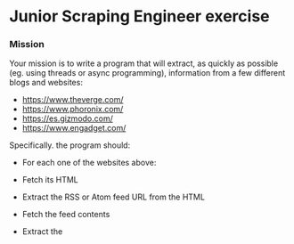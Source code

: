 # Junior Scraping Engineer exercise

### Mission

Your mission is to write a program that will extract, as quickly as possible (eg. using threads or async programming), 
information from a few different blogs and websites:    
- https://www.theverge.com/ 
- https://www.phoronix.com/ 
- https://es.gizmodo.com/ 
- https://www.engadget.com/

Specifically. the program should:

- For each one of the websites above:

- Fetch its HTML

- Extract the RSS or Atom feed URL from the HTML

- Fetch the feed contents

- Extract the <title>, <pubDate> / <published> and <link> from the first 10 feed entries. Please note that you might have to parse the publishing date and/or deal with timezones.

- Save a JSON file containing the extracted information, sorted by descending publishing date

The program should be able to run using Docker on a Linux x86-64 machine.

# How to run it:
### 1. If you want to run the project using Docker:    
You must change *<desired_name>* for any name. i.e **belvo**    
``` 
$ docker build -t <desired_name> .
```    

In this point you need to use the name created i.e **belvo**
``` 
$ docker run -p origin_port:dest_port -d <image name>
``` 

To check the container id you need to run:
```
$ docker ps -a
```   
Now that you get/see the container id, just use it with the follow command:
``` 
$ docker start <container_id>
``` 
Now run this command to get inside you docker container:
``` 
$ docker exec -it <container_id> bash
``` 
Now that you're inside docker, just run ```python main.py``` and wait few seconds to generate the JSON file called **feeds.json**.    
And to check the content, just run ```cat feeds.json```

#### If you don't want to use Docker:
First you need to create a virtualenv and activate it:
```
$ python -m venv .venv
$ source .venv/bin/activate
```
Now you need to install the dependencies of the project    
```
$ pip install -r requirements.txt
```
Just run it:
```
$ python main.py
```
In few seconds the JSON file will be created.
The file name is **feeds.json**

